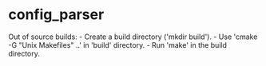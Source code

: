 # config_parser
Out of source builds:
    - Create a build directory ('mkdir build').
    - Use 'cmake -G "Unix Makefiles" ..' in 'build' directory.
    - Run 'make' in the build directory.
